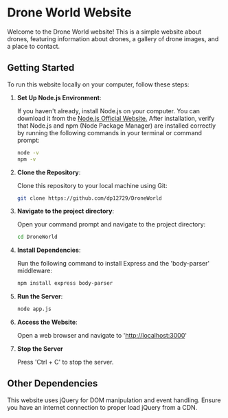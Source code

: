 # Drone World Website

Welcome to the Drone World website! This is a simple website about drones, featuring information about drones, a gallery of drone images, and a place to contact.

## Getting Started

To run this website locally on your computer, follow these steps:


1. **Set Up Node.js Environment**: 

   If you haven't already, install Node.js on your computer. You can download it from the [Node.js Official Website.](https://nodejs.org/en)
   After installation, verify that Node.js and npm (Node Package Manager) are installed correctly by running the following commands in your terminal or command prompt:
   ```bash
   node -v
   npm -v
   
   
2. **Clone the Repository**: 

   Clone this repository to your local machine using Git:

   ```bash
   git clone https://github.com/dp12729/DroneWorld


3. **Navigate to the project directory**: 

   Open your command prompt and navigate to the project directory:
   ```bash
   cd DroneWorld

4. **Install Dependencies**:

   
   Run the following command to install Express and the 'body-parser' middleware:
   ```bash
   npm install express body-parser

6. **Run the Server**:

   ```bash
   node app.js
   
7. **Access the Website**:

   Open a web browser and navigate to '[http://localhost:3000](http://localhost:3000)'
   
8. **Stop the Server**

   Press 'Ctrl + C' to stop the server.


## Other Dependencies

This website uses jQuery for DOM manipulation and event handling. Ensure you have an internet connection to proper load jQuery from a CDN.
